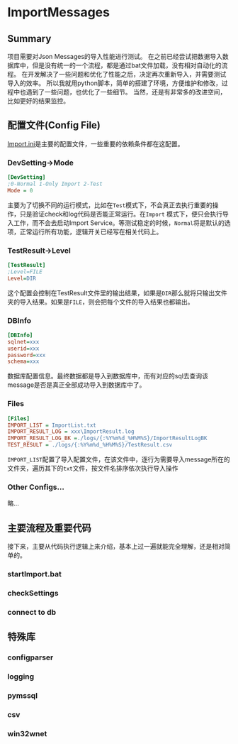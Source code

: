 # ImportMessages
## Summary
项目需要对Json Messages的导入性能进行测试。
在之前已经尝试把数据导入数据库中，但是没有统一的一个流程，都是通过bat文件加载，没有相对自动化的流程。
在开发解决了一些问题和优化了性能之后，决定再次重新导入，并需要测试导入的效率。
所以我就用python脚本，简单的搭建了环境，方便维护和修改，过程中也遇到了一些问题，也优化了一些细节。
当然，还是有非常多的改进空间，比如更好的结果监控。

## 配置文件(Config File)
[Import.ini](Import.ini)是主要的配置文件，一些重要的依赖条件都在这配置。

### DevSetting->Mode
```ini
[DevSetting]
;0-Normal 1-Only Import 2-Test
Mode = 0
```
主要为了切换不同的运行模式，比如在`Test`模式下，不会真正去执行重要的操作，只是验证check和log代码是否能正常运行。在`Import` 模式下，便只会执行导入工作，而不会去启动Import Service。等测试稳定的时候，`Normal`将是默认的选项，正常运行所有功能，逻辑开关已经写在相关代码上。

### TestResult->Level
```ini
[TestResult]
;Level=FILE
Level=DIR
```
这个配置会控制在TestResult文件里的输出结果，如果是`DIR`那么就将只输出文件夹的导入结果。如果是`FILE`，则会把每个文件的导入结果也都输出。
### DBInfo
```ini
[DBInfo]
sqlnet=xxx
userid=xxx
password=xxx
schema=xxx
```
数据库配置信息。最终数据都是导入到数据库中，而有对应的sql去查询该message是否是真正全部成功导入到数据库中了。
### Files
```ini
[Files]
IMPORT_LIST = ImportList.txt
IMPORT_RESULT_LOG = xxx\ImportResult.log
IMPORT_RESULT_LOG_BK =./logs/{:%Y%m%d_%H%M%S}/ImportResultLogBK
TEST_RESULT = ./logs/{:%Y%m%d_%H%M%S}/TestResult.csv
```
`IMPORT_LIST`配置了导入配置文件，在该文件中，逐行为需要导入message所在的文件夹，遍历其下的`txt`文件，按文件名排序依次执行导入操作
### Other Configs...
略...
## 主要流程及重要代码
接下来，主要从代码执行逻辑上来介绍，基本上过一遍就能完全理解，还是相对简单的。
### startImport.bat
### checkSettings
### connect to db
## 特殊库
### configparser
### logging
### pymssql
### csv
### win32wnet

